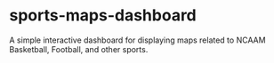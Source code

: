 # sports-maps-dashboard
A simple interactive dashboard for displaying maps related to NCAAM Basketball, Football, and other sports. 
